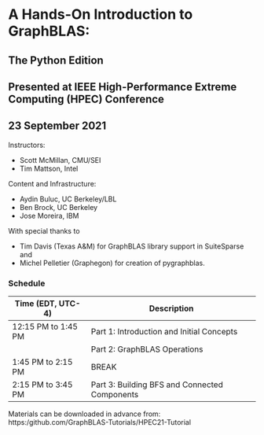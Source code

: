 # A Hands-On Introduction to GraphBLAS:
## The Python Edition

## Presented at IEEE High-Performance Extreme Computing (HPEC) Conference

## 23 September 2021

Instructors:
- Scott McMillan, CMU/SEI
- Tim Mattson, Intel

Content and Infrastructure:
- Aydin Buluc, UC Berkeley/LBL
- Ben Brock, UC Berkeley
- Jose Moreira, IBM

With special thanks to 
- Tim Davis (Texas A&M) for GraphBLAS library support in SuiteSparse and 
- Michel Pelletier (Graphegon) for creation of pygraphblas.

### Schedule 

| Time  (EDT, UTC-4)     | Description             |
| ---------------------- | ----------------------- |
| 12:15 PM to  1:45 PM   | Part 1: Introduction and Initial Concepts |
|                        | Part 2: GraphBLAS Operations |
|  1:45 PM to  2:15 PM   | BREAK |
|  2:15 PM to  3:45 PM   | Part 3: Building BFS and Connected Components |

Materials can be downloaded in advance from: https:/github.com/GraphBLAS-Tutorials/HPEC21-Tutorial
